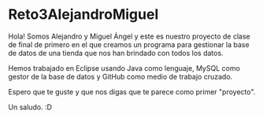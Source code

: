 # Reto3AlejandroMiguel

Hola!
Somos Alejandro y Miguel Ángel y este es nuestro proyecto de clase de final de primero
en el que creamos un programa para gestionar la base de datos
de una tienda que nos han brindado con todos los datos.

Hemos trabajado en Eclipse usando Java como lenguaje, MySQL como gestor
de la base de datos y GitHub como medio de trabajo cruzado.

Espero que te guste y que nos digas que te parece como primer "proyecto".

Un saludo. :D